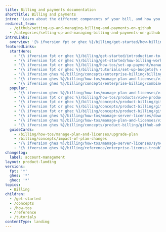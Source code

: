 ```yaml
---
title: Billing and payments documentation
shortTitle: Billing and payments
intro: 'Learn about the different components of your bill, and how you can view and manage those components.'
redirect_from:
  - /github/setting-up-and-managing-billing-and-payments-on-github
  - /categories/setting-up-and-managing-billing-and-payments-on-github
introLinks:
  overview: '{% ifversion fpt or ghec %}/billing/get-started/how-billing-works {% elsif ghes %}/billing/concepts/enterprise-billing/billing-for-enterprises{% endif %}'
featuredLinks:
  startHere:
    - '{% ifversion fpt or ghec %}/billing/get-started/introduction-to-billing{% endif %}'
    - '{% ifversion fpt or ghec %}/billing/get-started/how-billing-works{% endif %}'
    - '{% ifversion fpt or ghec %}/billing/how-tos/set-up-payment/manage-payment-info{% endif %}'
    - '{% ifversion fpt or ghec %}/billing/tutorials/set-up-budgets{% endif %}'
    - '{% ifversion ghes %}/billing/concepts/enterprise-billing/billing-for-enterprises{% endif %}'
    - '{% ifversion ghes %}/billing/how-tos/manage-plan-and-licenses/view-enterprise-usage{% endif %}'
    - '{% ifversion ghes %}/billing/concepts/enterprise-billing/combined-enterprise-use{% endif %}'
  popular:
    - '{% ifversion ghec %}/billing/how-tos/manage-plan-and-licenses/view-enterprise-usage{% endif %}'
    - '{% ifversion fpt or ghec %}/billing/how-tos/products/view-product-use{% endif %}'
    - '{% ifversion fpt or ghec %}/billing/concepts/product-billing/github-actions{% endif %}'
    - '{% ifversion fpt or ghec %}/billing/concepts/product-billing/github-copilot{% endif %}'
    - '{% ifversion fpt or ghec %}/billing/concepts/product-billing/github-codespaces{% endif %}'
    - '{% ifversion ghes %}/billing/how-tos/manage-server-licenses/download-your-license{% endif %}'
    - '{% ifversion ghes %}/billing/how-tos/manage-plan-and-licenses/view-enterprise-usage{% endif %}'
    - '{% ifversion ghes %}/billing/concepts/product-billing/github-advanced-security{% endif %}'
  guideCards:
    - /billing/how-tos/manage-plan-and-licenses/upgrade-plan
    - /billing/concepts/impact-of-plan-changes
    - '{% ifversion ghes %}/billing/how-tos/manage-server-licenses/sync-license-usage{% endif %}'
    - '{% ifversion ghes %}/billing/reference/enterprise-license-troubleshooting{% endif %}'
changelog:
  label: account-management
layout: product-landing
versions:
  fpt: '*'
  ghes: '*'
  ghec: '*'
topics:
  - Billing
children:
  - /get-started
  - /concepts
  - /how-tos
  - /reference
  - /tutorials
contentType: landing
---
```

